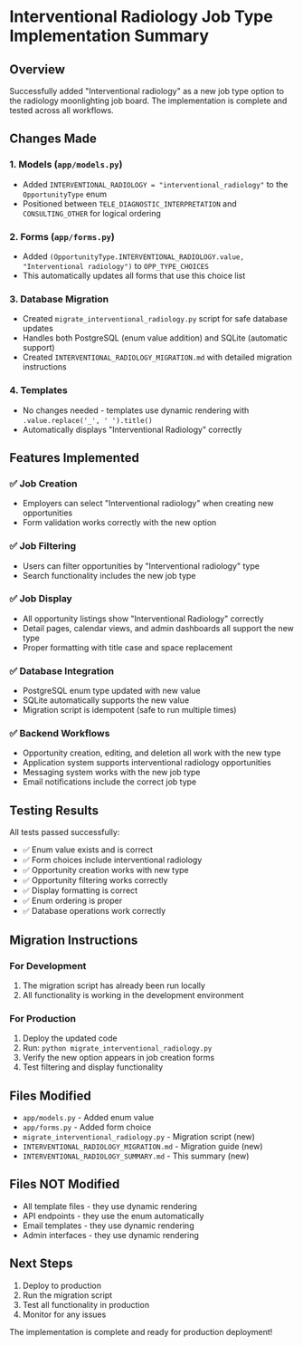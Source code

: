 # Interventional Radiology Job Type Implementation Summary

## Overview
Successfully added "Interventional radiology" as a new job type option to the radiology moonlighting job board. The implementation is complete and tested across all workflows.

## Changes Made

### 1. Models (`app/models.py`)
- Added `INTERVENTIONAL_RADIOLOGY = "interventional_radiology"` to the `OpportunityType` enum
- Positioned between `TELE_DIAGNOSTIC_INTERPRETATION` and `CONSULTING_OTHER` for logical ordering

### 2. Forms (`app/forms.py`)
- Added `(OpportunityType.INTERVENTIONAL_RADIOLOGY.value, "Interventional radiology")` to `OPP_TYPE_CHOICES`
- This automatically updates all forms that use this choice list

### 3. Database Migration
- Created `migrate_interventional_radiology.py` script for safe database updates
- Handles both PostgreSQL (enum value addition) and SQLite (automatic support)
- Created `INTERVENTIONAL_RADIOLOGY_MIGRATION.md` with detailed migration instructions

### 4. Templates
- No changes needed - templates use dynamic rendering with `.value.replace('_', ' ').title()`
- Automatically displays "Interventional Radiology" correctly

## Features Implemented

### ✅ Job Creation
- Employers can select "Interventional radiology" when creating new opportunities
- Form validation works correctly with the new option

### ✅ Job Filtering
- Users can filter opportunities by "Interventional radiology" type
- Search functionality includes the new job type

### ✅ Job Display
- All opportunity listings show "Interventional Radiology" correctly
- Detail pages, calendar views, and admin dashboards all support the new type
- Proper formatting with title case and space replacement

### ✅ Database Integration
- PostgreSQL enum type updated with new value
- SQLite automatically supports the new value
- Migration script is idempotent (safe to run multiple times)

### ✅ Backend Workflows
- Opportunity creation, editing, and deletion all work with the new type
- Application system supports interventional radiology opportunities
- Messaging system works with the new job type
- Email notifications include the correct job type

## Testing Results

All tests passed successfully:
- ✅ Enum value exists and is correct
- ✅ Form choices include interventional radiology
- ✅ Opportunity creation works with new type
- ✅ Opportunity filtering works correctly
- ✅ Display formatting is correct
- ✅ Enum ordering is proper
- ✅ Database operations work correctly

## Migration Instructions

### For Development
1. The migration script has already been run locally
2. All functionality is working in the development environment

### For Production
1. Deploy the updated code
2. Run: `python migrate_interventional_radiology.py`
3. Verify the new option appears in job creation forms
4. Test filtering and display functionality

## Files Modified
- `app/models.py` - Added enum value
- `app/forms.py` - Added form choice
- `migrate_interventional_radiology.py` - Migration script (new)
- `INTERVENTIONAL_RADIOLOGY_MIGRATION.md` - Migration guide (new)
- `INTERVENTIONAL_RADIOLOGY_SUMMARY.md` - This summary (new)

## Files NOT Modified
- All template files - they use dynamic rendering
- API endpoints - they use the enum automatically
- Email templates - they use dynamic rendering
- Admin interfaces - they use dynamic rendering

## Next Steps
1. Deploy to production
2. Run the migration script
3. Test all functionality in production
4. Monitor for any issues

The implementation is complete and ready for production deployment!

